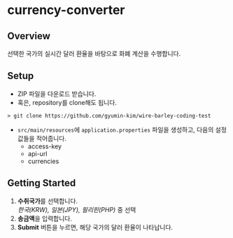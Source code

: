 # currency-converter

## Overview
선택한 국가의 실시간 달러 환율을 바탕으로 화폐 계산을 수행합니다.

## Setup
- ZIP 파일을 다운로드 받습니다.
- 혹은, repository를 clone해도 됩니다.
```
> git clone https://github.com/gyumin-kim/wire-barley-coding-test
```
- `src/main/resources`에 `application.properties` 파일을 생성하고, 다음의 설정값들을 적어줍니다.
  - access-key
  - api-url
  - currencies
  
## Getting Started
1. **수취국가**를 선택합니다.  
  *한국(KRW), 일본(JPY), 필리핀(PHP)* 중 선택
2. **송금액**을 입력합니다.
3. **Submit** 버튼을 누르면, 해당 국가의 달러 환율이 나타납니다.
